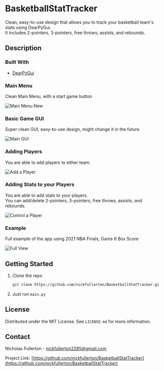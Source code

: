 # BasketballStatTracker

Clean, easy-to-use design that allows you to track your basketball team's stats using DearPyGui.  
It includes 2-pointers, 3-pointers, free throws, assists, and rebounds.



## Description  


### Built With  

* [DearPyGui](https://github.com/hoffstadt/DearPyGui)


### Main Menu

Clean Main Menu, with a start game button

![Main Menu New](https://user-images.githubusercontent.com/72878403/129426819-a65d9646-5c63-40ae-b4de-410d38e6baff.PNG)


### Basic Game GUI

Super clean GUI, easy-to-use design, might change it in the future

![Main GUI](https://user-images.githubusercontent.com/72878403/128538574-10166b88-6be6-4539-b701-ba4465e65843.PNG)


### Adding Players

You are able to add players to either team.

![Add a Player](https://user-images.githubusercontent.com/72878403/128538649-47bdd337-b6ab-453f-bf07-c982a5aa351f.PNG)


### Adding Stats to your Players

You are able to add stats to your players.  
You can add/delete 2-pointers, 3-pointers, free throws, assists, and rebounds.

![Control a Player](https://user-images.githubusercontent.com/72878403/128538775-be0bda5e-74b1-424a-8fed-3e9677139e2b.PNG)


### Example

Full example of the app using 2021 NBA Finals, Game 6 Box Score

![Full View](https://user-images.githubusercontent.com/72878403/128538846-c1570947-e300-44d2-b239-1e5dceca98df.PNG)



## Getting Started

1. Clone the repo
   ```sh
   git clone https://github.com/nickfullerton/BasketballStatTracker.git
   ```
2. Just run `main.py`
   
   
   
## License

Distributed under the MIT License. See `LICENSE.md` for more information.



## Contact

Nicholas Fullerton  - nickfullerton2285@gmail.com

Project Link: [https://github.com/nickfullerton/BasketballStatTracker](https://github.com/nickfullerton/BasketballStatTracker)


